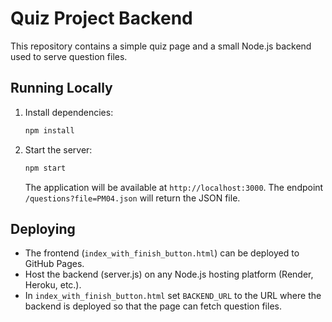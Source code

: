 # Quiz Project Backend

This repository contains a simple quiz page and a small Node.js backend used to serve question files.

## Running Locally

1. Install dependencies:
   ```bash
   npm install
   ```
2. Start the server:
   ```bash
   npm start
   ```
   The application will be available at `http://localhost:3000`.
   The endpoint `/questions?file=PM04.json` will return the JSON file.

## Deploying

- The frontend (`index_with_finish_button.html`) can be deployed to GitHub Pages.
- Host the backend (server.js) on any Node.js hosting platform (Render, Heroku, etc.).
- In `index_with_finish_button.html` set `BACKEND_URL` to the URL where the backend is deployed so that the page can fetch question files.

